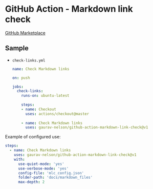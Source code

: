 # GitHub Action - Markdown link check

[GitHub Marketplace](https://github.com/marketplace/actions/markdown-link-check)


## Sample

- `check-links.yml`
    ```yaml
    name: Check Markdown links

    on: push

    jobs:
      check-links:
        runs-on: ubuntu-latest
        
        steps:
        - name: Checkout 
          uses: actions/checkout@master
          
        - name: Check Markdown links
          uses: gaurav-nelson/github-action-markdown-link-check@v1
    ```

Example of configured use:

```yaml
steps:
  - name: Check Markdown links
    uses: gaurav-nelson/github-action-markdown-link-check@v1
    with:
      use-quiet-mode: 'yes'
      use-verbose-mode: 'yes'
      config-file: 'mlc_config.json'
      folder-path: 'docs/markdown_files'
      max-depth: 2
```
